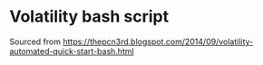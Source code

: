 # Volatility bash script

Sourced from https://thepcn3rd.blogspot.com/2014/09/volatility-automated-quick-start-bash.html


